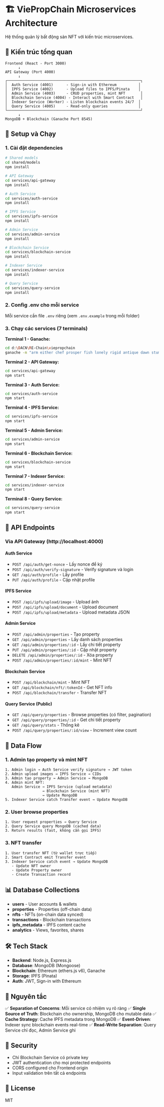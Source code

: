 # 🏗️ ViePropChain Microservices Architecture

Hệ thống quản lý bất động sản NFT với kiến trúc microservices.

## 📐 Kiến trúc tổng quan

```
Frontend (React - Port 3000)
      ↓
API Gateway (Port 4000)
      ↓
┌─────────────────────────────────────────────────────────────┐
│  Auth Service (4001)      - Sign-in with Ethereum          │
│  IPFS Service (4002)      - Upload files to IPFS/Pinata    │
│  Admin Service (4003)     - CRUD properties, mint NFT       │
│  Blockchain Service (4004) - Interact with Smart Contract   │
│  Indexer Service (Worker) - Listen blockchain events 24/7  │
│  Query Service (4005)     - Read-only queries              │
└─────────────────────────────────────────────────────────────┘
      ↓
MongoDB + Blockchain (Ganache Port 8545)
```

## 🚀 Setup và Chạy

### 1. Cài đặt dependencies

```bash
# Shared models
cd shared/models
npm install

# API Gateway
cd services/api-gateway
npm install

# Auth Service
cd services/auth-service
npm install

# IPFS Service
cd services/ipfs-service
npm install

# Admin Service
cd services/admin-service
npm install

# Blockchain Service
cd services/blockchain-service
npm install

# Indexer Service
cd services/indexer-service
npm install

# Query Service
cd services/query-service
npm install
```

### 2. Config .env cho mỗi service

Mỗi service cần file `.env` riêng (xem `.env.example` trong mỗi folder)

### 3. Chạy các services (7 terminals)

**Terminal 1 - Ganache:**
```bash
cd d:\DACN\RE-Chain\viepropchain
ganache -m "arm either chef prosper fish lonely rigid antique dawn stumble wife camera" --database.dbPath "./ganache-data-dev" --chain.networkId 1337 --server.port 8545
```

**Terminal 2 - API Gateway:**
```bash
cd services/api-gateway
npm start
```

**Terminal 3 - Auth Service:**
```bash
cd services/auth-service
npm start
```

**Terminal 4 - IPFS Service:**
```bash
cd services/ipfs-service
npm start
```

**Terminal 5 - Admin Service:**
```bash
cd services/admin-service
npm start
```

**Terminal 6 - Blockchain Service:**
```bash
cd services/blockchain-service
npm start
```

**Terminal 7 - Indexer Service:**
```bash
cd services/indexer-service
npm start
```

**Terminal 8 - Query Service:**
```bash
cd services/query-service
npm start
```

## 📡 API Endpoints

### Via API Gateway (http://localhost:4000)

#### Auth Service
- `POST /api/auth/get-nonce` - Lấy nonce để ký
- `POST /api/auth/verify-signature` - Verify signature và login
- `GET /api/auth/profile` - Lấy profile
- `PUT /api/auth/profile` - Cập nhật profile

#### IPFS Service
- `POST /api/ipfs/upload/image` - Upload ảnh
- `POST /api/ipfs/upload/document` - Upload document
- `POST /api/ipfs/upload/metadata` - Upload metadata JSON

#### Admin Service
- `POST /api/admin/properties` - Tạo property
- `GET /api/admin/properties` - Lấy danh sách properties
- `GET /api/admin/properties/:id` - Lấy chi tiết property
- `PUT /api/admin/properties/:id` - Cập nhật property
- `DELETE /api/admin/properties/:id` - Xóa property
- `POST /api/admin/properties/:id/mint` - Mint NFT

#### Blockchain Service
- `POST /api/blockchain/mint` - Mint NFT
- `GET /api/blockchain/nft/:tokenId` - Get NFT info
- `POST /api/blockchain/transfer` - Transfer NFT

#### Query Service (Public)
- `GET /api/query/properties` - Browse properties (có filter, pagination)
- `GET /api/query/properties/:id` - Get chi tiết property
- `GET /api/query/stats` - Thống kê
- `POST /api/query/properties/:id/view` - Increment view count

## 🔄 Data Flow

### 1. Admin tạo property và mint NFT

```
1. Admin login → Auth Service verify signature → JWT token
2. Admin upload images → IPFS Service → CIDs
3. Admin tạo property → Admin Service → MongoDB
4. Admin mint NFT:
   Admin Service → IPFS Service (upload metadata)
                 → Blockchain Service (mint NFT)
                 → Update MongoDB
5. Indexer Service catch Transfer event → Update MongoDB
```

### 2. User browse properties

```
1. User request properties → Query Service
2. Query Service query MongoDB (cached data)
3. Return results (fast, không cần gọi IPFS)
```

### 3. NFT transfer

```
1. User transfer NFT (từ wallet trực tiếp)
2. Smart Contract emit Transfer event
3. Indexer Service catch event → Update MongoDB
   - Update NFT owner
   - Update Property owner
   - Create Transaction record
```

## 📊 Database Collections

- **users** - User accounts & wallets
- **properties** - Properties (off-chain data)
- **nfts** - NFTs (on-chain data synced)
- **transactions** - Blockchain transactions
- **ipfs_metadata** - IPFS content cache
- **analytics** - Views, favorites, shares

## 🛠️ Tech Stack

- **Backend**: Node.js, Express.js
- **Database**: MongoDB (Mongoose)
- **Blockchain**: Ethereum (ethers.js v6), Ganache
- **Storage**: IPFS (Pinata)
- **Auth**: JWT, Sign-in with Ethereum

## 📝 Nguyên tắc

✅ **Separation of Concerns**: Mỗi service có nhiệm vụ rõ ràng
✅ **Single Source of Truth**: Blockchain cho ownership, MongoDB cho mutable data
✅ **Cache Strategy**: Cache IPFS metadata trong MongoDB
✅ **Event-Driven**: Indexer sync blockchain events real-time
✅ **Read-Write Separation**: Query Service chỉ đọc, Admin Service ghi

## 🔐 Security

- Chỉ Blockchain Service có private key
- JWT authentication cho mọi protected endpoints
- CORS configured cho Frontend origin
- Input validation trên tất cả endpoints

## 📄 License

MIT
